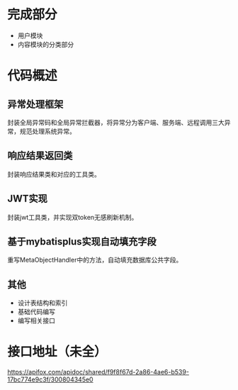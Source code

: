 # 完成部分
+ 用户模块
+ 内容模块的分类部分

# 代码概述
## 异常处理框架
封装全局异常码和全局异常拦截器，将异常分为客户端、服务端、远程调用三大异常，规范处理系统异常。

## 响应结果返回类
封装响应结果类和对应的工具类。

## JWT实现
封装jwt工具类，并实现双token无感刷新机制。

## 基于mybatisplus实现自动填充字段
重写MetaObjectHandler中的方法，自动填充数据库公共字段。

## 其他
+ 设计表结构和索引
+ 基础代码编写
+ 编写相关接口

# 接口地址（未全）
https://apifox.com/apidoc/shared/f9f8f67d-2a86-4ae6-b539-17bc774e9c3f/300804345e0
